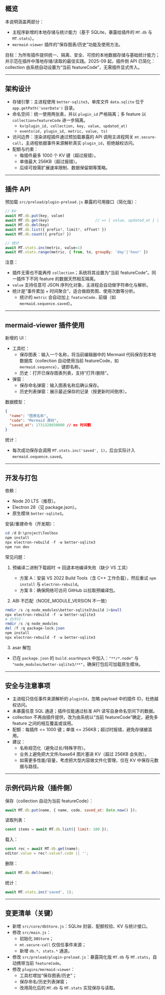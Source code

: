 ## 概览

本说明涵盖两部分：

- 主程序新增的本地存储与统计能力（基于 SQLite，暴露给插件的 `MT.db` 与 `MT.stats`）。
- `mermaid-viewer` 插件的“保存图表/历史”功能及使用方法。

目标：为所有插件提供统一、隔离、安全、可控的本地数据存储与基础统计能力；并示范在插件中落地存储/读取的最佳实践。2025-09 起，插件侧 API 已简化：collection 由系统自动设置为“当前 featureCode”，无需插件显式传入。

---

## 架构设计

- 存储引擎：主进程使用 `better-sqlite3`，单库文件 `data.sqlite` 位于 `app.getPath('userData')` 目录。
- 命名空间：统一使用两张表，并以 `plugin_id` 严格隔离；多 feature 以 `collection=featureCode` 进一步隔离。
  - `kv(plugin_id, collection, key, value, updated_at)`
  - `events(id, plugin_id, metric, value, ts)`
- 访问边界：渲染进程插件通过预加载暴露的 API 调用主进程网关 `mt.secure-call`，主进程依据事件来源解析真实 `plugin_id`，拒绝越权访问。
- 配额与约束：
  - 每插件最多 1000 个 KV 键（超过报错）。
  - 单值最大 256KB（超过报错）。
  - 后续可按需扩展速率限制、数据保留期等策略。

---

## 插件 API

预加载 `src/preload/plugin-preload.js` 暴露的可用接口（简化版）：

```js
// KV
await MT.db.put(key, value)
await MT.db.get(key)                     // => { value, updated_at } | null
await MT.db.del(key)
await MT.db.list({ prefix?, limit?, offset? })
await MT.db.count({ prefix? })

// 统计
await MT.stats.inc(metric, value=1)
await MT.stats.range(metric, { from, to, groupBy: 'day'|'hour' })
```

注意：
- 插件无需也不能再传 `collection`；系统将其设置为“当前 featureCode”。同一插件下不同 feature 的数据天然相互隔离。
- `value` 支持任意可 JSON 序列化对象，主进程会自动做字符串化与解析。
- 统计是“事件累加 + 时间聚合”，适合做趋势图、使用次数等分析。
  - 统计的 `metric` 会自动加上 `featureCode.` 前缀（如 `mermaid.sequence.saved`）。

---

## mermaid-viewer 插件使用

新增的 UI：
- 工具栏：
  - 保存图表：输入一个名称，将当前编辑器中的 Mermaid 代码保存到本地数据库（collection 自动使用当前 featureCode，如 `mermaid.sequence`），键即名称。
  - 历史：打开已保存图表列表，支持“打开/删除”。
- 弹窗：
  - 保存命名弹窗：输入图表名称后确认保存。
  - 历史列表弹窗：展示最近保存的记录（按更新时间倒序）。

数据模型：
```json
{
  "name": "图表名称",
  "code": "Mermaid 源码",
  "saved_at": 1731328650000 // ms 时间戳
}
```

统计：
- 每次成功保存会调用 `MT.stats.inc('saved', 1)`，后台实际计入 `mermaid.sequence.saved`。

---

## 开发与打包

依赖：
- Node 20 LTS（推荐）。
- Electron 28（见 package.json）。
- 原生模块 `better-sqlite3`。

安装/重建命令（开发期）：
```powershell
cd /d D:\project\Toolbox
npm install
npx electron-rebuild -f -w better-sqlite3
npm run dev
```

常见问题：
1) 预编译二进制下载超时 → 回退本地编译失败（缺少 VS 工具）
   - 方案 A：安装 VS 2022 Build Tools（含 C++ 工作负载），然后重试 `npm install` 与 `electron-rebuild`。
   - 方案 B：确保网络可访问 GitHub 以拉取预编译包。

2) ABI 不匹配（NODE_MODULE_VERSION 不一致）
```powershell
rmdir /s /q node_modules\better-sqlite3\build 2>$null
npx electron-rebuild -f -w better-sqlite3
# 仍不行：
rmdir /s /q node_modules
del /f /q package-lock.json
npm install
npx electron-rebuild -f -w better-sqlite3
```

3) asar 解包
- 已在 `package.json` 的 `build.asarUnpack` 中加入：`"**/*.node"` 与 `"node_modules/better-sqlite3/**"`，确保打包后可加载原生模块。

---

## 安全与注意事项

- 主进程只信任事件来源解析的 `pluginId`，忽略 payload 中的插件 ID，杜绝越权访问。
- 未暴露任意 SQL 通道；插件仅能通过标准 API 读写自身命名空间下的数据。
- collection 不再由插件提供，改为由系统以“当前 featureCode”确定，避免多 feature 之间的相互覆盖或误用。
- 配额：每插件 <= 1000 键；单值 <= 256KB；超过时报错，避免存储被滥用。
- 建议：
  - 名称规范化（避免过长/特殊字符）。
  - 业务上避免把大文件/base64 图片塞进 KV（超过 256KB 会失败）。
  - 如需更多性能/容量，考虑把大型内容做文件化管理，仅在 KV 中保存元数据与路径。

---

## 示例代码片段（插件侧）

保存（collection 自动为当前 featureCode）：
```js
await MT.db.put(name, { name, code, saved_at: Date.now() });
```

读取列表：
```js
const items = await MT.db.list({ limit: 100 });
```

载入：
```js
const rec = await MT.db.get(name);
editor.value = rec?.value?.code || '';
```

删除：
```js
await MT.db.del(name);
```

统计：
```js
await MT.stats.inc('saved', 1);
```

---

## 变更清单（关键）

- 新增 `src/core/dbStore.js`：SQLite 封装、配额校验、KV 与统计接口。
- 修改 `src/main.js`：
  - 初始化 `DBStore`；
  - `mt.secure-call` 仅信任事件来源；
  - 新增 `db.*`、`stats.*` 通道。
- 修改 `src/preload/plugin-preload.js`：暴露简化版 `MT.db` 与 `MT.stats`，自动携带当前 `featureCode`。
- 修改 `plugins/mermaid-viewer`：
  - 工具栏增加“保存图表/历史”；
  - 保存命名/历史列表弹窗；
  - 改用简化后的 `MT.db` 与 `MT.stats` 实现保存与读取。


